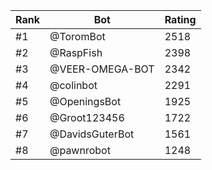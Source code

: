 Rank|Bot|Rating
---|---|---
#1|@ToromBot|2518
#2|@RaspFish|2398
#3|@VEER-OMEGA-BOT|2342
#4|@colinbot|2291
#5|@OpeningsBot|1925
#6|@Groot123456|1722
#7|@DavidsGuterBot|1561
#8|@pawnrobot|1248
